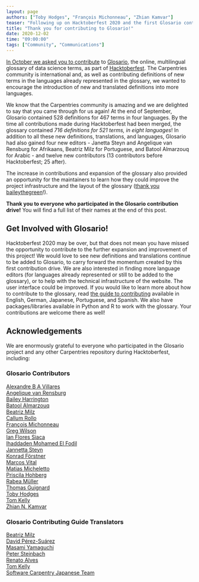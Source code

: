 ```yaml
---
layout: page
authors: ["Toby Hodges", "François Michonneau", "Zhian Kamvar"]
teaser: "Following up on Hacktoberfest 2020 and the first Glosario contribution drive."
title: "Thank you for contributing to Glosario!"
date: 2020-12-02
time: "09:00:00"
tags: ["Community", "Communications"]
---
```


[In October we asked you to contribute][hacktoberfest-post] to [Glosario][glosario], the online, multilingual glossary of data science terms, as part of [Hacktoberfest][hacktoberfest].
The Carpentries community is international and, as well as contributing definitions of new terms in the languages already represented in the glossary, we wanted to encourage the introduction of new and translated definitions into more languages.

We know that the Carpentries community is amazing and we are delighted to say that you came through for us again! At the end of September, Glosario contained 528 definitions for 467 terms in four languages. By the time all contributions made during Hacktoberfest had been merged, the glossary contained _716 definitions for 521 terms, in eight languages_! In addition to all these new definitions, translations, and languages, Glosario had also gained four new editors - Janetta Steyn and Angelique van Rensburg for Afrikaans, Beatriz Milz for Portuguese, and Batool Almarzouq for Arabic - and twelve new contributors (13 contributors before Hacktoberfest; 25 after).

The increase in contributions and expansion of the glossary also provided an opportunity for the maintainers to learn how they could improve the project infrastructure and the layout of the glossary ([thank you baileythegreen](https://github.com/baileythegreen)!).

**Thank you to everyone who participated in the Glosario contribution drive!** You will find a full list of their names at the end of this post.

## Get Involved with Glosario!

Hacktoberfest 2020 may be over, but that does not mean you have missed the opportunity to contribute to the further expansion and improvement of this project! We would love to see new definitions and translations continue to be added to Glosario, to carry forward the momentum created by this first contribution drive. We are also interested in finding more language editors (for languages already represented or still to be added to the glossary), or to help with the technical infrastructure of the website. The user interface could be improved.  If you would like to learn more about how to contribute to the glossary, read [the guide to contributing][glosario-contributing] available in English, German, Japanese, Portuguese, and Spanish. We also have packages/libraries available in Python and R to work with the glossary. Your contributions are welcome there as well!

## Acknowledgements

We are enormously grateful to everyone who participated in the Glosario project and any other Carpentries repository during Hacktoberfest, including:

### Glosario Contributors

[Alexandre B A Villares](https://github.com/villares)<br />
[Angelique van Rensburg](https://github.com/elletjies)<br />
[Bailey Harrington](https://github.com/baileythegreen)<br />
[Batool Almarzouq](https://github.com/BatoolMM)<br />
[Beatriz Milz](https://github.com/beatrizmilz)<br />
[Callum Rollo](https://github.com/callumrollo)<br />
[François Michonneau](https://github.com/fmichonneau)<br />
[Greg Wilson](https://github.com/gvwilson)<br />
[Ian Flores Siaca](https://github.com/ian-flores)<br />
[Ihaddaden Mohamed El Fodil](https://github.com/feddelegrand7)<br />
[Jannetta Steyn](https://github.com/jsteyn)<br />
[Konrad Förstner](https://github.com/konrad)<br />
[Marcos Vital](https://github.com/marcosvital)<br />
[Matias Micheletto](https://github.com/matiasmicheletto)<br />
[Priscila Hohberg](https://github.com/pri-hoh)<br />
[Rabea Müller](https://github.com/RabeaMue)<br />
[Thomas Guignard](https://github.com/timtomch)<br />
[Toby Hodges](https://github.com/tobyhodges)<br />
[Tom Kelly](https://github.com/TomKellyGenetics)<br />
[Zhian N. Kamvar](https://github.com/zkamvar)<br />

### Glosario Contributing Guide Translators

[Beatriz Milz](https://github.com/beatrizmilz)<br />
[David Pérez-Suárez](https://github.com/dpshelio)<br />
[Masami Yamaguchi](https://github.com/masamiy)<br />
[Peter Steinbach](https://github.com/psteinb)<br />
[Renato Alves](https://github.com/unode)<br />
[Tom Kelly](https://github.com/TomKellyGenetics)<br />
[Software Carpentry Japanese Team](https://github.com/swcarpentry-ja)<br />

[glosario]: https://carpentries.github.io/glosario/
[glosario-contributing]: https://docs.google.com/document/d/1tJVYv5U0chIRrtX7ZME5SltTI74pKncxsD8TT6tWvoE/edit?usp=sharing
[hacktoberfest]: https://hacktoberfest.digitalocean.com/
[hacktoberfest-post]: https://carpentries.org/blog/2020/10/hacktoberfest-2020-glosario/
